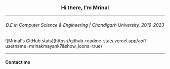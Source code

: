 
<h3 align="center">Hi there, I'm Mrinal</h3>
  <hr>
 <h6 align="center">B.E in Computer Science & Engineering | Chandigarh University, 2019-2023 </h6>
 ![Mrinal's GitHub stats](https://github-readme-stats.vercel.app/api?username=mrinakmayank7&show_icons=true)

<hr>
  <h4>Contact me </h4>
  
 


